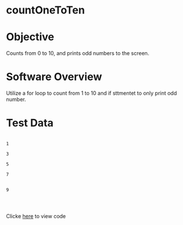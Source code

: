 # countOneToTen
Objective
============

Counts from 0 to 10, and prints odd numbers to the screen. 

Software Overview
=====================

Utilize a for loop to count from 1 to 10 and if sttmentet to only print odd number. 

Test Data
============

```

1

3

5

7


9




```

Clicke [here]() to view code
